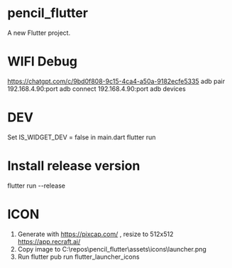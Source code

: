 # pencil_flutter

A new Flutter project.

# WIFI Debug
https://chatgpt.com/c/9bd0f808-9c15-4ca4-a50a-9182ecfe5335
adb pair 192.168.4.90:port
adb connect 192.168.4.90:port
adb devices

# DEV
Set IS_WIDGET_DEV = false in main.dart
flutter run

# Install release version
flutter run --release

# ICON 
1. Generate with https://pixcap.com/ , resize to 512x512
   https://app.recraft.ai/
2. Copy image to C:\repos\pencil_flutter\assets\icons\launcher.png
3. Run flutter pub run flutter_launcher_icons
